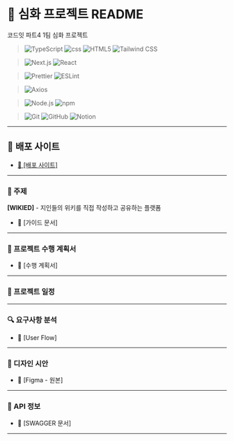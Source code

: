 # 📜 심화 프로젝트 README

코드잇 파트4 1팀 심화 프로젝트

> ![TypeScript](https://img.shields.io/badge/-TypeScript-3178C6?logo=typescript&logoColor=white&labelColor=20232a)
> ![css](https://img.shields.io/badge/-css-663399?logo=css&logoColor=white&labelColor=20232a)
> ![HTML5](https://img.shields.io/badge/-HTML5-E34F26?logo=html5&logoColor=white&labelColor=20232a)
> ![Tailwind CSS](https://img.shields.io/badge/-Tailwind_CSS-06B6D4?logo=tailwindcss&logoColor=white&labelColor=20232a)

> ![Next.js](https://img.shields.io/badge/-Next.js-000000?logo=next.js&logoColor=white&labelColor=20232a)
> ![React](https://img.shields.io/badge/-React-61DAFB?logo=react&logoColor=white&labelColor=20232a)

> ![Prettier](https://img.shields.io/badge/-Prettier-F7B93E?logo=prettier&logoColor=white&labelColor=20232a)
> ![ESLint](https://img.shields.io/badge/-ESLint-4B32C3?logo=eslint&logoColor=white&labelColor=20232a)

> ![Axios](https://img.shields.io/badge/-Axios-5A29E4?logo=axios&logoColor=white&labelColor=20232a)

> ![Node.js](https://img.shields.io/badge/-Node.js-5FA04E?logo=node.js&logoColor=white&labelColor=20232a)
> ![npm](https://img.shields.io/badge/-npm-CB3837?logo=npm&logoColor=white&labelColor=20232a)

> ![Git](https://img.shields.io/badge/-Git-F05032?logo=git&logoColor=white&labelColor=20232a)
> ![GitHub](https://img.shields.io/badge/-GitHub-181717?logo=github&logoColor=white&labelColor=20232a)
> ![Notion](https://img.shields.io/badge/-Notion-000000?logo=notion&logoColor=white&labelColor=20232a)

---

## 🚀 배포 사이트

- [🧷 [배포 사이트]](https://new-project-final.link/)

---

### 💌 주제

**[WIKIED]** - 지인들의 위키를 직접 작성하고 공유하는 플랫폼

- 🧷 [가이드 문서]

---

### 📝 프로젝트 수행 계획서

- 🧷 [수행 계획서]

---

### 📅 프로젝트 일정

---

### 🔍 요구사항 분석

- 🧷 [User Flow]

---

### 🎨 디자인 시안

- 🧷 [Figma - 원본]

---

### 🔌 API 정보

- 🧷 [SWAGGER 문서]

---
